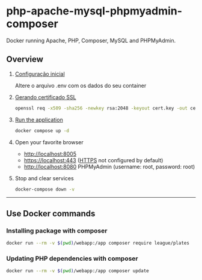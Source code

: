 # php-apache-mysql-phpmyadmin-composer

Docker running Apache, PHP, Composer, MySQL and PHPMyAdmin.

## Overview

1. [Configuração inicial](#initial-config)

    Altere o arquivo .env com os dados do seu container

2. [Gerando certificado SSL](#certificate)

    ```sh
    openssl req -x509 -sha256 -newkey rsa:2048 -keyout cert.key -out cert.crt -days 365 -nodes
    ```

3. [Run the application](#run-application)

    ```sh
    docker compose up -d
    ```

4. Open your favorite browser

    * [http://localhost:8005](http://localhost:8005/)
    * [https://localhost:443](https://localhost:443/) ([HTTPS](#configure-apache-with-ssl-certificates) not configured by default)
    * [http://localhost:8080](http://localhost:8080/) PHPMyAdmin (username: root, password: root)
    
5. Stop and clear services

    ```sh
    docker-compose down -v
    ```
___

## Use Docker commands

### Installing package with composer

```sh
docker run --rm -v $(pwd)/webapp:/app composer require league/plates
```

### Updating PHP dependencies with composer

```sh
docker run --rm -v $(pwd)/webapp:/app composer update
```
